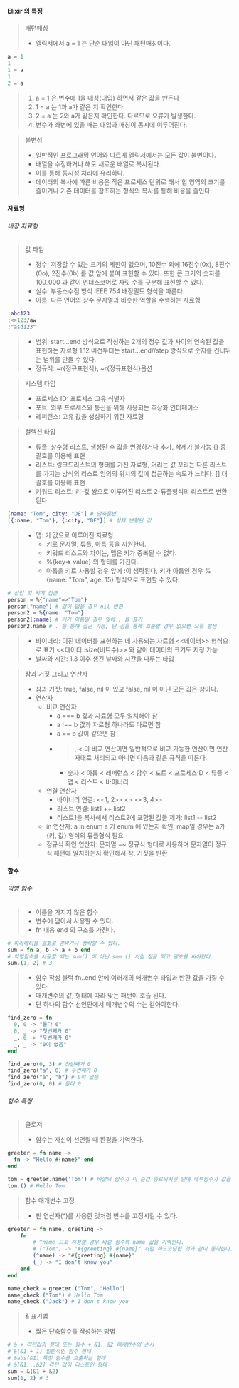 
#### Elixir 의 특징
> 패턴매칭
> * 엘릭서에서 a = 1 는 단순 대입이 아닌 패턴매칭이다.
```elixir
a = 1
1
1 = a
1
2 = a
```
> 1. a = 1 은 변수에 1을 매칭(대입) 하면서 같은 값을 만든다
> 2. 1 = a 는 1과 a가 같은 지 확인한다.
> 3. 2 = a 는 2와 a가 같은지 확인한다. 다르므로 오류가 발생한다.
> 4. 변수가 좌변에 있을 때는 대입과 매칭이 동시에 이루어진다.

> 불변성
> * 일반적인 프로그래밍 언어와 다르게 엘릭서에서는 모든 값이 불변이다.
> * 배열을 수정하거나 해도 새로운 배열로 복사된다.
> * 이를 통해 동시성 처리에 유리하다.
> * 데이터의 복사에 따른 비용은 작은 프로세스 단위로 해서 힙 영역의 크기를 줄이거나
>   기존 데이터를 참조하는 형식의 복사를 통해 비용을 줄인다.


#### 자료형
###### 내장 자료형
>값 타입
>* 정수: 저장할 수 있는 크기의 제한이 없으며, 10진수 외에 16진수(0x), 8진수(0o), 2진수(0b) 를 값 앞에 붙여 표현할 수 있다. 또한 큰 크기의 숫자를 100_000 과 같이 언더스코어로 자릿 수를 구분해 표현할 수 있다.
>* 실수: 부동소수점 방식 IEEE 754 배정밀도 형식을 따른다.
>* 아톰: 다른 언어의 상수 문자열과 비슷한 역할을 수행하는 자료형
```elixir
:abc123
:<>123/aw
:"asd123"
```
> * 범위: start...end 방식으로 작성하는 2개의 정수 값과 사이의 연속된 값을 표현하는 자료형
>   1.12 버전부터는 start...end\/\/step 방식으로 숫자를 건너뛰는 범위를 만들 수 있다.
> * 정규식: ~r{정규표현식}, ~r{정규표현식}옵션

>시스템 타입
>* 프로세스 ID: 프로세스 고유 식별자
>* 포트: 외부 프로세스와 통신을 위해 사용되는 추상화 인터페이스
>* 레퍼런스: 고유 값을 생성하기 위한 자료형

>컬렉션 타입
>* 튜플: 상수형 리스트, 생성된 후 값을 변경하거나 추가, 삭제가 불가능 {} 중괄호를 이용해 표현
>* 리스트: 링크드리스트의 형태를 가진 자료형, 머리는 값 꼬리는 다른 리스트를 가지는 방식의 리스트
>   임의의 위치의 값에 접근하는 속도가 느리다. [] 대괄호를 이용해 표현
>* 키워드 리스트: 키-값 쌍으로 이루어진 리스트
>   2-튜플형식의 리스트로 변환된다.
```elixir
[name: "Tom", city: "DE"] # 단축문법
[{:name, "Tom"}, {:city, "DE"}] # 실제 변형된 값
```
>* 맵: 키 값으로 이루어진 자료형
>	* 키로 문자열, 튜플, 아톰 등을 지원한다.
>	* 키워드 리스트와 차이는, 맵은 키가 중복될 수 없다.
>	* %{key=> value} 의 형태를 가진다.
>	* 아톰을 키로 사용할 경우 앞에 :이 생략된다, 
>	   키가 아톰인 경우 %{name: "Tom", age: 15} 형식으로 표현할 수 있다.
```elixir
# 선언 및 키에 접근
person = %{"name"=>"Tom"}
person["name"] # 값이 없을 경우 nil 반환
person2 = %{name: "Tom"}
person2[:name] # 키가 아톰일 경우 앞에 : 를 표기
person2.name # . 을 통해 접근 가능, 단 점을 통해 호출할 경우 없으면 오류 발생
```
>* 바이너리: 이진 데이터를 표현하는 데 사용되는 자료형 <<데이터>> 형식으로 표기
>   <<데이터::size(비트수)>> 와 같이 데이터의 크기도 지정 가능
>* 날짜와 시간: 1.3 이후 생긴 날짜와 시간을 다루는 타입

> 참과 거짓 그리고 연산자
> * 참과 거짓: true, false, nil 이 있고 false, nil 이 아닌 모든 값은 참이다.
> * 연산자
> 	* 비교 연산자
> 		* a === b 값과 자료형 모두 일치해야 참
> 		* a !== b 값과 자료형 하나라도 다르면 참
> 		* a == b 값이 같으면 참
> 		* >, < 의 비교 연산이면 일반적으로 비교 가능한 연산이면 연산자대로 처리되고 아니면
> 		  다음과 같은 규칙을 따른다.
> 			* 숫자 < 아톰 < 레퍼런스 < 함수 < 포트 < 프로세스ID < 튜플 < 맵 < 리스트 < 바이너리
> 	 * 연결 연산자
> 		 * 바이너리 연결: <<1, 2>> <> <<3, 4>> 
> 		 * 리스트 연결: list1 ++ list2 
> 		 * 리스트1을 복사해서 리스트2에 포함된 값들 제거: list1 -- list2
> 	 * in 연산자: a in enum a 가 enum 에 있는지 확인, map일 경우는 a가 {키, 값} 형식의 튜플형식 필요
> 	 * 정규식 확인 연산자:  문자열 =~ 정규식 형태로 사용하며 문자열이 정규식 패턴에 일치하는지 확인해서 참, 거짓을 반환

#### 함수
###### 익명 함수
> * 이름을 가지지 않은 함수
> * 변수에 담아서 사용할 수 있다.
> * fn 내용 end 의 구조를 가진다.
```elixir
# 파라메터를 괄호로 감싸거나 생략할 수 있다.
sum = fn a, b -> a + b end
# 익명함수를 사용할 때는 sum() 이 아닌 sum.() 처럼 점을 찍고 괄호를 써야한다.
sum.(1, 2) # 3
```
> * 함수 작성 블럭 fn..end 안에 여러개의 매개변수 타입과 반환 값을 가질 수 있다.
> * 매개변수의 값, 형태에 따라 맞는 패턴이 호출 된다.
> * 단 하나의 함수 선언안에서 매개변수의 수는 같아야한다.
```elixir
find_zero = fn
  0, 0 -> "둘다 0"
  0, _ -> "첫번째가 0"
  _, 0 -> "두번째가 0"
  _, _ -> "0이 없음"
end

find_zero(0, 3) # 첫번째가 0
find_zero("a", 0) # 두번째가 0
find_zero("a", "b") # 0이 없음
find_zero(0, 0) # 둘다 0
```
###### 함수 특징
> 클로저
> * 함수는 자신이 선언될 때 환경을 기억한다.
```elixir
greeter = fn name ->
  fn -> "Hello #{name}" end
end

tom = greeter.name('Tom') # 바깥의 함수가 이 순간 종료되지만 안에 내부함수가 값을 기억한다.
tom.() # Hello Tom
```
>함수 매개변수 고정
>* 핀 연산자(^)를 사용한 것처럼 변수를 고정시킬 수 있다.
```elixir
greeter = fn name, greeting ->
	fn
		# ^name 으로 지정할 경우 바깥 함수의 name 값을 기억한다.
		# ("Tom") -> "#{greeting} #{name}" 처럼 하드코딩한 것과 같이 동작한다.
		(^name) -> "#{greeting} #{name}" 
		(_) -> "I don't know you"
	end
end

name_check = greeter.("Tom", "Hello")
name_check.("Tom") # Hello Tom
name_check.("Jack") # I don't know you
```
>& 표기법
>* 짧은 단축함수를 작성하는 방법
```elixir
# & + 리턴값의 형태 또는 함수 + &1, &2 매개변수의 순서
# &(&1 + 1) 일반적인 함수 형태
# &abs(&1) 특정 함수를 호출하는 형태
# &[&1...&2] 리턴 값이 리스트인 형태
sum = &(&1 + &2)
sum(1, 2) # 3

```